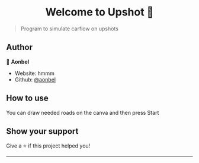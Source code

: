 <h1 align="center">Welcome to Upshot 👋</h1>
<p>
</p>

> Program to simulate carflow on upshots

## Author

👤 **Aonbel**

* Website: hmmm
* Github: [@aonbel](https://github.com/aonbel)

## How to use

You can draw needed roads on the canva and then press Start

## Show your support

Give a ⭐️ if this project helped you!

***
